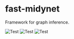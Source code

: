 # fast-midynet
Framework for graph inference.

![Test](https://github.com/charlesmurphy1/graphinf/actions/workflows/build.yml/badge.svg)
![Test](https://github.com/charlesmurphy1/graphinf/actions/workflows/cpp-tests.yml/badge.svg)
![Test](https://github.com/charlesmurphy1/graphinf/actions/workflows/python.yml/badge.svg)
